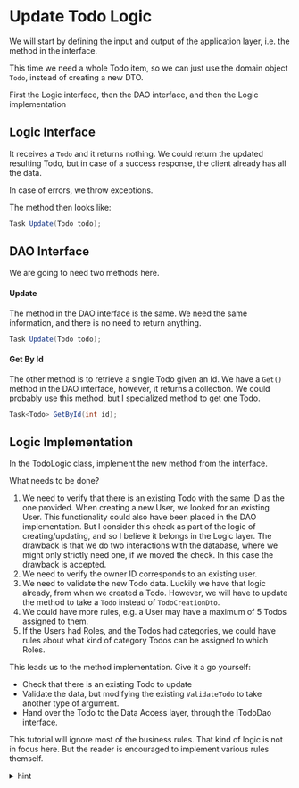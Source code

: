 # Update Todo Logic
We will start by defining the input and output of the application layer, i.e. the method in the interface.

This time we need a whole Todo item, so we can just use the domain object `Todo`, instead of creating a new DTO.

First the Logic interface, then the DAO interface, and then the Logic implementation

## Logic Interface
It receives a `Todo` and it returns nothing. We could return the updated resulting Todo, but in case of a success response, the client already has all the data.   

In case of errors, we throw exceptions.

The method then looks like:
```csharp
Task Update(Todo todo);
```

## DAO Interface
We are going to need two methods here.

#### Update

The method in the DAO interface is the same. We need the same information, and there is no need to return anything.

```csharp
Task Update(Todo todo);
```
#### Get By Id
The other method is to retrieve a single Todo given an Id. We have a `Get()` method in the DAO interface, however, it returns a collection. We could probably use this method, but I specialized method to get one Todo.

```csharp
Task<Todo> GetById(int id);
```

## Logic Implementation

In the TodoLogic class, implement the new method from the interface.

What needs to be done?

1) We need to verify that there is an existing Todo with the same ID as the one provided. When creating a new User, we looked for an existing User. This functionality could also have been placed in the DAO implementation. But I consider this check as part of the logic of creating/updating, and so I believe it belongs in the Logic layer. The drawback is that we do two interactions with the database, where we might only strictly need one, if we moved the check. In this case the drawback is accepted. 
2) We need to verify the owner ID corresponds to an existing user.
3) We need to validate the new Todo data. Luckily we have that logic already, from when we created a Todo. However, we will have to update the method to take a `Todo` instead of `TodoCreationDto`.
4) We could have more rules, e.g. a User may have a maximum of 5 Todos assigned to them.
5) If the Users had Roles, and the Todos had categories, we could have rules about what kind of category Todos can be assigned to which Roles.



This leads us to the method implementation. Give it a go yourself:
* Check that there is an existing Todo to update
* Validate the data, but modifying the existing `ValidateTodo` to take another type of argument.
* Hand over the Todo to the Data Access layer, through the ITodoDao interface.

This tutorial will ignore most of the business rules. That kind of logic is not in focus here. 
But the reader is encouraged to implement various rules themself.

<details>
<summary>hint</summary>

```csharp
public async Task Update(Todo todo)
{
    Todo? existing = await todoDao.GetById(todo.Id);

    if (existing == null)
    {
        throw new Exception($"Todo with ID {todo.Id} not found!");
    }

    User? user = await userDao.GetById(todo.OwnerId);
    if (user == null)
    {
        throw new Exception($"User with id {todo.OwnerId} was not found.");
    }

    ValidateTodo(todo);

    await todoDao.Update(todo);
}

private void ValidateTodo(Todo todo)
{
    if (string.IsNullOrEmpty(todo.Title)) throw new Exception("Title cannot be empty.");
    // other validation stuff
}
```

</details>